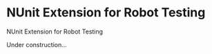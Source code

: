 NUnit Extension for Robot Testing
========

NUnit Extension for Robot Testing

Under construction...
